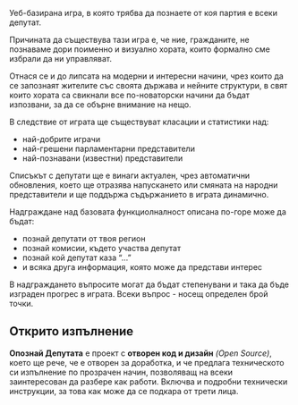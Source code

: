 Уеб-базирана игра, в която трябва да познаете от коя партия е всеки депутат.

Причината да съществува тази игра е, че ние, гражданите, не познаваме дори поименно и визуално хората, които формално сме избрали да ни управляват. 

Отнася се и до липсата на модерни и интересни начини, чрез които да се запознаят жителите със своята държава и нейните структури, в свят които хората са свикнали все по-новаторски начини да бъдат изпозвани, за да се обърне внимание на нещо.

В следствие от играта ще съществуват класации и статистики над:

 - най-добрите играчи
 - най-грешени парламентарни представители
 - най-познавани (известни) представители

Списъкът с депутати ще е винаги актуален, чрез автоматични обновления, което ще отразява напускането или смяната на народни представители и ще поддържа съдържанието в играта динамично.

Надграждане над базовата функциолналност описана по-горе може да бъдат:

 - познай депутати от твоя регион
 - познай комисии, където участва депутат
 - познай кой депутат каза “...”
 - и всяка друга информация, която може да представи интерес

В надграждането въпросите могат да бъдат степенувани и така да бъде изграден прогрес в играта. Всеки въпрос - носещ определен брой точки.


## Открито изпълнение

__Опознай Депутата__ е проект с __отворен код и дизайн__ _(Open Source)_, което ще рече, че е отворен за доработка, и че предлага техническото си изпълнение по прозрачен начин, позволяващ на всеки заинтересован да разбере как работи. Включва и подробни технически инструкции, за това как може да се подкара от трети лица.